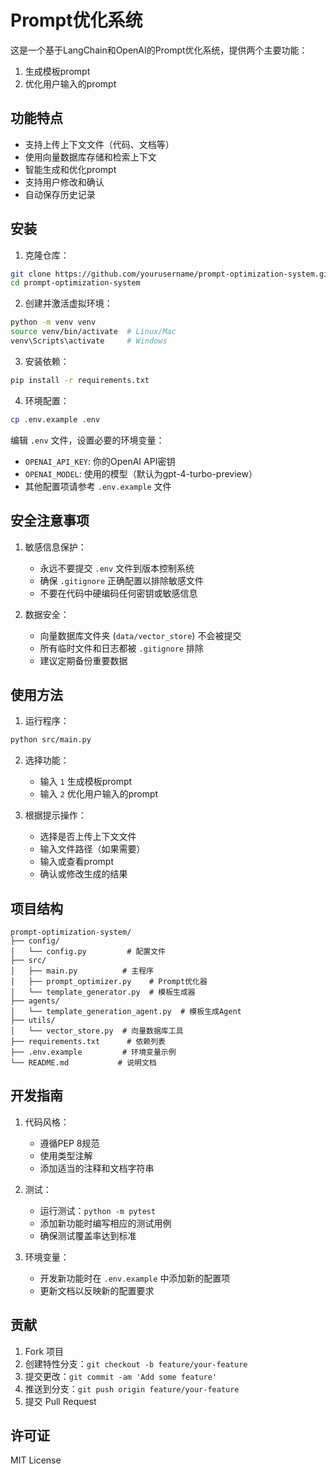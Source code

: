 # Prompt优化系统

这是一个基于LangChain和OpenAI的Prompt优化系统，提供两个主要功能：
1. 生成模板prompt
2. 优化用户输入的prompt

## 功能特点

- 支持上传上下文文件（代码、文档等）
- 使用向量数据库存储和检索上下文
- 智能生成和优化prompt
- 支持用户修改和确认
- 自动保存历史记录

## 安装

1. 克隆仓库：
```bash
git clone https://github.com/yourusername/prompt-optimization-system.git
cd prompt-optimization-system
```

2. 创建并激活虚拟环境：
```bash
python -m venv venv
source venv/bin/activate  # Linux/Mac
venv\Scripts\activate     # Windows
```

3. 安装依赖：
```bash
pip install -r requirements.txt
```

4. 环境配置：
```bash
cp .env.example .env
```
编辑 `.env` 文件，设置必要的环境变量：
- `OPENAI_API_KEY`: 你的OpenAI API密钥
- `OPENAI_MODEL`: 使用的模型（默认为gpt-4-turbo-preview）
- 其他配置项请参考 `.env.example` 文件

## 安全注意事项

1. 敏感信息保护：
   - 永远不要提交 `.env` 文件到版本控制系统
   - 确保 `.gitignore` 正确配置以排除敏感文件
   - 不要在代码中硬编码任何密钥或敏感信息

2. 数据安全：
   - 向量数据库文件夹 (`data/vector_store`) 不会被提交
   - 所有临时文件和日志都被 `.gitignore` 排除
   - 建议定期备份重要数据

## 使用方法

1. 运行程序：
```bash
python src/main.py
```

2. 选择功能：
   - 输入 `1` 生成模板prompt
   - 输入 `2` 优化用户输入的prompt

3. 根据提示操作：
   - 选择是否上传上下文文件
   - 输入文件路径（如果需要）
   - 输入或查看prompt
   - 确认或修改生成的结果

## 项目结构

```
prompt-optimization-system/
├── config/
│   └── config.py         # 配置文件
├── src/
│   ├── main.py          # 主程序
│   ├── prompt_optimizer.py    # Prompt优化器
│   └── template_generator.py  # 模板生成器
├── agents/
│   └── template_generation_agent.py  # 模板生成Agent
├── utils/
│   └── vector_store.py  # 向量数据库工具
├── requirements.txt      # 依赖列表
├── .env.example         # 环境变量示例
└── README.md           # 说明文档
```

## 开发指南

1. 代码风格：
   - 遵循PEP 8规范
   - 使用类型注解
   - 添加适当的注释和文档字符串

2. 测试：
   - 运行测试：`python -m pytest`
   - 添加新功能时编写相应的测试用例
   - 确保测试覆盖率达到标准

3. 环境变量：
   - 开发新功能时在 `.env.example` 中添加新的配置项
   - 更新文档以反映新的配置要求

## 贡献

1. Fork 项目
2. 创建特性分支：`git checkout -b feature/your-feature`
3. 提交更改：`git commit -am 'Add some feature'`
4. 推送到分支：`git push origin feature/your-feature`
5. 提交 Pull Request

## 许可证

MIT License 